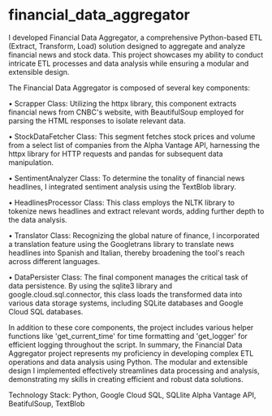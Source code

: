 # financial_data_aggregator

I developed Financial Data Aggregator, a comprehensive Python-based ETL (Extract, Transform, Load) solution designed to aggregate and analyze financial news and stock data. This project showcases my ability to conduct intricate ETL processes and data analysis while ensuring a modular and extensible design.

The Financial Data Aggregator is composed of several key components:

•	Scrapper Class: Utilizing the httpx library, this component extracts financial news from CNBC's website, with BeautifulSoup employed for parsing the HTML responses to isolate relevant data.

•	StockDataFetcher Class: This segment fetches stock prices and volume from a select list of companies from the Alpha Vantage API, harnessing the httpx library for HTTP requests and pandas for subsequent data manipulation.

•	SentimentAnalyzer Class: To determine the tonality of financial news headlines, I integrated sentiment analysis using the TextBlob library.

•	HeadlinesProcessor Class: This class employs the NLTK library to tokenize news headlines and extract relevant words, adding further depth to the data analysis.

•	Translator Class: Recognizing the global nature of finance, I incorporated a translation feature using the Googletrans library to translate news headlines into Spanish and Italian, thereby broadening the tool's reach across different languages.

•	DataPersister Class: The final component manages the critical task of data persistence. By using the sqlite3 library and google.cloud.sql.connector, this class loads the transformed data into various data storage systems, including SQLite databases and Google Cloud SQL databases.

In addition to these core components, the project includes various helper functions like 'get_current_time' for time formatting and 'get_logger' for efficient logging throughout the script.
In summary, the Financial Data Aggregator project represents my proficiency in developing complex ETL operations and data analysis using Python. The modular and extensible design I implemented effectively streamlines data processing and analysis, demonstrating my skills in creating efficient and robust data solutions. 

Technology Stack: Python, Google Cloud SQL, SQLlite Alpha Vantage API, BeatifulSoup, TextBlob

